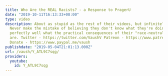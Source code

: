 ```yaml
---
title: Who Are the REAL Racists? - a Response to PragerU
date: "2019-10-11T16:13:33+08:00"
type: video
description: About as stupid as the rest of their videos, but infinitely more patronizing.
  Never make the mistake of believing they don't know what they're doing - they know
  perfectly well what the practical consequences of their "race-neutral" activism
  are. Twitter - https://twitter.com/VaushV Patreon - https://www.patreon.com/vaush
  Donate - https://www.paypal.me/vaush
publishdate: "2019-05-04T21:01:13.000Z"
url: /vaush/Y_ATL9C7sqg/
providers:
  youtube:
    id: Y_ATL9C7sqg
---
```

